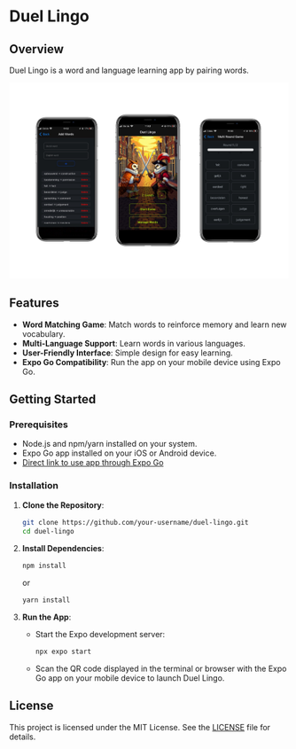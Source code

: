 # Duel Lingo

## Overview
Duel Lingo is a word and language learning app by pairing words.

![Employee data](/assets/images/mockup.jpg?raw=true "mockup1")

## Features
- **Word Matching Game**: Match words to reinforce memory and learn new vocabulary.
- **Multi-Language Support**: Learn words in various languages.
- **User-Friendly Interface**: Simple design for easy learning.
- **Expo Go Compatibility**: Run the app on your mobile device using Expo Go.

## Getting Started

### Prerequisites
- Node.js and npm/yarn installed on your system.
- Expo Go app installed on your iOS or Android device.
- [Direct link to use app through Expo Go](https://expo.dev/accounts/kpuwal/projects/VocabMatcher/updates/4d79e71e-04e0-4dbf-a743-5511595bfaa2)

### Installation
1. **Clone the Repository**:
   ```bash
   git clone https://github.com/your-username/duel-lingo.git
   cd duel-lingo
   ```

2. **Install Dependencies**:
   ```bash
   npm install
   ```
   or
   ```bash
   yarn install
   ```

3. **Run the App**:
   - Start the Expo development server:
     ```bash
     npx expo start
     ```
   - Scan the QR code displayed in the terminal or browser with the Expo Go app on your mobile device to launch Duel Lingo.

## License
This project is licensed under the MIT License. See the [LICENSE](LICENSE) file for details.
